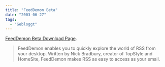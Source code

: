 ```yaml
---
title: "FeedDemon Beta"
date: "2003-06-27"
tags:
  - "Gebloggt"
---
```


[FeedDemon Beta Download Page](http://www.bradsoft.com/feeddemon/beta/ "FeedDemon Beta").

> FeedDemon enables you to quickly explore the world of RSS from your desktop. Written by Nick Bradbury, creator of TopStyle and HomeSite, FeedDemon makes RSS as easy to access as your email.
